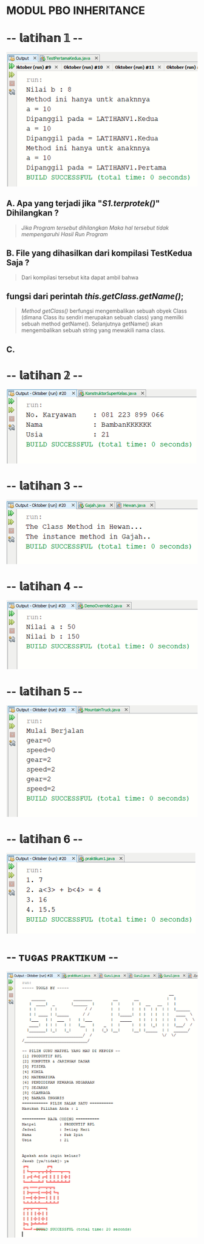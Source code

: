 # MODUL PBO INHERITANCE

# -- 𝕝𝕒𝕥𝕚𝕙𝕒𝕟 𝟙 --
![Alt text](https://github.com/Syihabuddinsanni/Tugas_PBO3/blob/master/SS%20HASIL%20RUN%20PROGRAM/L1.PNG)
## A. Apa yang terjadi jika "_S1.terprotek()_" Dihilangkan ?
> _Jika Program tersebut dihilangkan Maka hal tersebut tidak mempengaruhi
Hasil Run Program_
## B. File yang dihasilkan dari kompilasi TestKedua Saja ?
> Dari kompilasi tersebut kita dapat ambil bahwa
## fungsi dari perintah _this.getClass.getName()_;
> _Method getClass()_ berfungsi mengembalikan sebuah obyek Class (dimana Class itu sendiri merupakan sebuah class) yang memilki sebuah method getName(). Selanjutnya getName() akan mengembalikan sebuah string yang mewakili nama class.

## C. 
# -- 𝕝𝕒𝕥𝕚𝕙𝕒𝕟  𝟚 --
![Alt text](https://github.com/Syihabuddinsanni/Tugas_PBO3/blob/master/SS%20HASIL%20RUN%20PROGRAM/L2.PNG)

# -- 𝕝𝕒𝕥𝕚𝕙𝕒𝕟 3  --
![Alt text](https://github.com/Syihabuddinsanni/Tugas_PBO3/blob/master/SS%20HASIL%20RUN%20PROGRAM/L3.PNG)

# -- 𝕝𝕒𝕥𝕚𝕙𝕒𝕟 4 --
![Alt text](https://github.com/Syihabuddinsanni/Tugas_PBO3/blob/master/SS%20HASIL%20RUN%20PROGRAM/L4.PNG)

# -- 𝕝𝕒𝕥𝕚𝕙𝕒𝕟 5 --
![Alt text](https://github.com/Syihabuddinsanni/Tugas_PBO3/blob/master/SS%20HASIL%20RUN%20PROGRAM/L5.PNG)

# -- 𝕝𝕒𝕥𝕚𝕙𝕒𝕟 6 --
![Alt text](https://github.com/Syihabuddinsanni/Tugas_PBO3/blob/master/SS%20HASIL%20RUN%20PROGRAM/L6.PNG)

# -- ᴛᴜɢᴀꜱ ᴘʀᴀᴋᴛɪᴋᴜᴍ --
![Alt text](https://github.com/Syihabuddinsanni/Tugas_PBO3/blob/master/SS%20HASIL%20RUN%20PROGRAM/Tugas%20praktikum.PNG)

